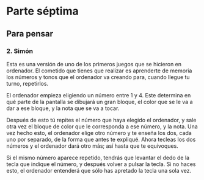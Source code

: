# Parte séptima

## Para pensar

### 2. Simón

Esta es una versión de uno de los primeros juegos que se hicieron en ordenador. El cometido que tienes que realizar es aprenderte de memoria los números y tonos que el ordenador va creando para, cuando llegue tu turno, repetirlos.

El ordenador empieza eligiendo un número entre 1 y 4. Este determina en qué parte de la pantalla se dibujará un gran bloque, el color que se le va a dar a ese bloque, y la nota que se va a tocar.

Después de esto tú repites el número que haya elegido el ordenador, y sale otra vez el bloque de color que le corresponda a ese número, y la nota. Una vez hecho esto, el ordenador elige otro número y te enseña los dos, cada uno por separado, de la forma que antes te expliqué. Ahora tecleas los dos números y el ordenador dará otro más; así hasta que te equivoques.

Si el mismo número aparece repetido, tendrás que levantar el dedo de la tecla que indique el número, y después volver a pulsar la tecla. Si no haces esto, el ordenador entenderá que sólo has apretado la tecla una sola vez.
